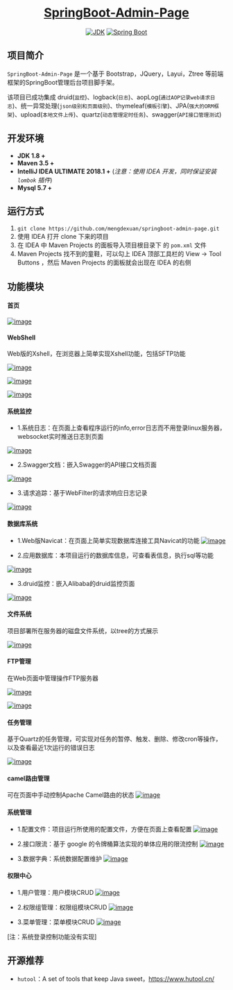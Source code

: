 <h1 align="center"><a href="https://github.com/xkcoding" target="_blank">SpringBoot-Admin-Page</a></h1>
<p align="center">
  <a href="#"><img alt="JDK" src="https://github.com/mengdexuan/springboot-admin-page/blob/master/images/app/jdk.svg"/></a>
  <a href="#"><img alt="Spring Boot" src="https://github.com/mengdexuan/springboot-admin-page/blob/master/images/app/springboot.svg"/></a>
</p>

## 项目简介

`SpringBoot-Admin-Page` 是一个基于 Bootstrap，JQuery，Layui，Ztree 等前端框架的SpringBoot管理后台项目脚手架。

该项目已成功集成 druid(`监控`)、logback(`日志`)、aopLog(`通过AOP记录web请求日志`)、统一异常处理(`json级别和页面级别`)、thymeleaf(`模板引擎`)、JPA(`强大的ORM框架`)、upload(`本地文件上传`)、quartz(`动态管理定时任务`)、swagger(`API接口管理测试`)

## 开发环境

- **JDK 1.8 +**
- **Maven 3.5 +**
- **IntelliJ IDEA ULTIMATE 2018.1 +** (_注意：使用 IDEA 开发，同时保证安装 `lombok` 插件_)
- **Mysql 5.7 +**

## 运行方式

1. `git clone https://github.com/mengdexuan/springboot-admin-page.git`
2. 使用 IDEA 打开 clone 下来的项目
3. 在 IDEA 中 Maven Projects 的面板导入项目根目录下 的 `pom.xml` 文件
4. Maven Projects 找不到的童鞋，可以勾上 IDEA 顶部工具栏的 View -> Tool Buttons ，然后 Maven Projects 的面板就会出现在 IDEA 的右侧

## 功能模块
#### 首页

[![image](https://github.com/mengdexuan/springboot-admin-page/blob/master/images/index.png)](https://github.com/mengdexuan/springboot-admin-page/blob/master/images/index.png)
#### WebShell
Web版的Xshell，在浏览器上简单实现Xshell功能，包括SFTP功能

[![image](https://github.com/mengdexuan/springboot-admin-page/blob/master/images/webShell/sshServerList.png)](https://github.com/mengdexuan/springboot-admin-page/blob/master/images/webShell/sshServerList.png)

[![image](https://github.com/mengdexuan/springboot-admin-page/blob/master/images/webShell/ssh.png)](https://github.com/mengdexuan/springboot-admin-page/blob/master/images/webShell/ssh.png)

[![image](https://github.com/mengdexuan/springboot-admin-page/blob/master/images/webShell/sftp.png)](https://github.com/mengdexuan/springboot-admin-page/blob/master/images/webShell/sftp.png)

#### 系统监控
- 1.系统日志：在页面上查看程序运行的info,error日志而不用登录linux服务器，websocket实时推送日志到页面

[![image](https://github.com/mengdexuan/springboot-admin-page/blob/master/images/sysMonitor/log.png)](https://github.com/mengdexuan/springboot-admin-page/blob/master/images/sysMonitor/log.png)

- 2.Swagger文档：嵌入Swagger的API接口文档页面

[![image](https://github.com/mengdexuan/springboot-admin-page/blob/master/images/sysMonitor/swagger.png)](https://github.com/mengdexuan/springboot-admin-page/blob/master/images/sysMonitor/swagger.png)

- 3.请求追踪：基于WebFilter的请求响应日志记录

[![image](https://github.com/mengdexuan/springboot-admin-page/blob/master/images/sysMonitor/requestLog.png)](https://github.com/mengdexuan/springboot-admin-page/blob/master/images/sysMonitor/requestLog.png)


#### 数据库系统
- 1.Web版Navicat：在页面上简单实现数据库连接工具Navicat的功能
[![image](https://github.com/mengdexuan/springboot-admin-page/blob/master/images/db/webNavicat.png)](https://github.com/mengdexuan/springboot-admin-page/blob/master/images/db/webNavicat.png)

- 2.应用数据库：本项目运行的数据库信息，可查看表信息，执行sql等功能

[![image](https://github.com/mengdexuan/springboot-admin-page/blob/master/images/db/db.png)](https://github.com/mengdexuan/springboot-admin-page/blob/master/images/db/db.png)
- 3.druid监控：嵌入Alibaba的druid监控页面

[![image](https://github.com/mengdexuan/springboot-admin-page/blob/master/images/db/druid.png)](https://github.com/mengdexuan/springboot-admin-page/blob/master/images/db/druid.png)

#### 文件系统
项目部署所在服务器的磁盘文件系统，以tree的方式展示

[![image](https://github.com/mengdexuan/springboot-admin-page/blob/master/images/fileSys/file.png)](https://github.com/mengdexuan/springboot-admin-page/blob/master/images/fileSys/file.png)

#### FTP管理
在Web页面中管理操作FTP服务器

[![image](https://github.com/mengdexuan/springboot-admin-page/blob/master/images/ftp/ftpList.png)](https://github.com/mengdexuan/springboot-admin-page/blob/master/images/ftp/ftpList.png)

[![image](https://github.com/mengdexuan/springboot-admin-page/blob/master/images/ftp/ftp.png)](https://github.com/mengdexuan/springboot-admin-page/blob/master/images/ftp/ftp.png)

#### 任务管理
基于Quartz的任务管理，可实现对任务的暂停、触发、删除、修改cron等操作，以及查看最近1次运行的错误日志

[![image](https://github.com/mengdexuan/springboot-admin-page/blob/master/images/task/task.png)](https://github.com/mengdexuan/springboot-admin-page/blob/master/images/task/task.png)

#### camel路由管理
可在页面中手动控制Apache Camel路由的状态
[![image](https://github.com/mengdexuan/springboot-admin-page/blob/master/images/camel/camel.png)](https://github.com/mengdexuan/springboot-admin-page/blob/master/images/camel/camel.png)


#### 系统管理
- 1.配置文件：项目运行所使用的配置文件，方便在页面上查看配置
[![image](https://github.com/mengdexuan/springboot-admin-page/blob/master/images/sysManage/config.png)](https://github.com/mengdexuan/springboot-admin-page/blob/master/images/sysManage/config.png)

- 2.接口限流：基于 google 的令牌桶算法实现的单体应用的限流控制
[![image](https://github.com/mengdexuan/springboot-admin-page/blob/master/images/sysManage/urlLimit.png)](https://github.com/mengdexuan/springboot-admin-page/blob/master/images/sysManage/urlLimit.png)

- 3.数据字典：系统数据配置维护
[![image](https://github.com/mengdexuan/springboot-admin-page/blob/master/images/sysManage/dict.png)](https://github.com/mengdexuan/springboot-admin-page/blob/master/images/sysManage/dict.png)


#### 权限中心
- 1.用户管理：用户模块CRUD
[![image](https://github.com/mengdexuan/springboot-admin-page/blob/master/images/auth/user.png)](https://github.com/mengdexuan/springboot-admin-page/blob/master/images/auth/user.png)

- 2.权限组管理：权限组模块CRUD
[![image](https://github.com/mengdexuan/springboot-admin-page/blob/master/images/auth/authGroup.png)](https://github.com/mengdexuan/springboot-admin-page/blob/master/images/auth/authGroup.png)

- 3.菜单管理：菜单模块CRUD
[![image](https://github.com/mengdexuan/springboot-admin-page/blob/master/images/auth/menu.png)](https://github.com/mengdexuan/springboot-admin-page/blob/master/images/auth/menu.png)

[注：系统登录控制功能没有实现]



## 开源推荐

- `hutool`：A set of tools that keep Java sweet，https://www.hutool.cn/




